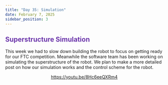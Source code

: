 ```yaml
---
title: "Day 35: Simulation"
date: February 7, 2025
sidebar_position: 3
---
```


## <b><span style="color:#6b35aa">Superstructure Simulation</span></b>

This week we had to slow down building the robot to focus on getting ready for our FTC competition. Meanwhile the software team has been working on simulating the superstructure of the robot. We plan to make a more detailed post on how our simulation works and the control scheme for the robot.

<div align="center">

https://youtu.be/8Hc6eeQXRm4

</div>
